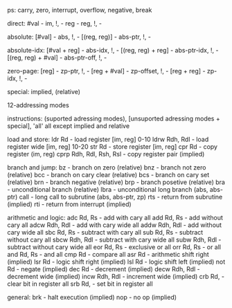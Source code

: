 
ps: carry, zero, interrupt, overflow, negative, break

direct:
#val                - im,           !, -
reg                 - reg,          !, -

absolute:
[#val]              - abs,          !, -
[(reg, reg)]        - abs-ptr,      !, -

absolute-idx:
[#val + reg]         - abs-idx,     !, -
[(reg, reg) + reg]   - abs-ptr-idx, !, -
[(reg, reg) + #val]  - abs-ptr-off, !, -

zero-page:
[reg]               - zp-ptr,       !, -
[reg + #val]        - zp-offset,    !, -
[reg + reg]         - zp-idx,       !, -

special:
implied, (relative)

12-addressing modes

instructions:
(suported adressing modes), [unsuported adressing modes + special], 'all' all except implied and relative

load and store:
ldr     Rd                  - load register         [im, reg] 0-10
ldrw    Rdh, Rdl            - load register wide    [im, reg] 10-20
str     Rd                  - store register        [im, reg]
cpr     Rd                  - copy register         (im, reg)
cprp    Rdh, Rdl, Rsh, Rsl  - copy register pair    (implied)

branch and jump:
bz      - branch on zero            (relative)
bnz     - branch not zero           (relative)
bcc     - branch on cary clear      (relative)
bcs     - branch on cary set        (relative)
brn     - branch negative           (relative)
brp     - branch posetive           (relative)
bra     - unconditional branch      (relative)
lbra    - unconditional long branch (abs, abs-ptr)
call    - long call to subrutine    (abs, abs-ptr, zp)
rts     - return from subrutine     (implied)
rti     - return from interrupt     (implied)

arithmetic and logic:
adc     Rd, Rs      - add with cary                 all
add     Rd, Rs      - add without cary              all
adcw    Rdh, Rdl    - add with cary wide            all
addw    Rdh, Rdl    - add without cary wide         all
sbc     Rd, Rs      - subtract with cary            all
sub     Rd, Rs      - subtract without cary         all
sbcw    Rdh, Rdl    - subtract with cary wide       all
subw    Rdh, Rdl    - subtract without cary wide    all
eor     Rd, Rs      - exclusive or                  all
orr     Rd, Rs      - or                            all
and     Rd, Rs      - and                           all
cmp     Rd          - compare                       all
asr     Rd          - arithmetic shift right        (implied)
lsr     Rd          - logic shift right             (implied)
lsl     Rd          - logic shift left              (implied)
not     Rd          - negate                        (implied)
dec     Rd          - decrement                     (implied)
decw    Rdh, Rdl    - decrement wide                (implied)
incw    Rdh, Rdl    - increment wide                (implied)
crb     Rd,         - clear bit in register         all
srb     Rd,         - set bit in register           all

general:
brk     - halt execution    (implied)
nop     - no op             (implied)
